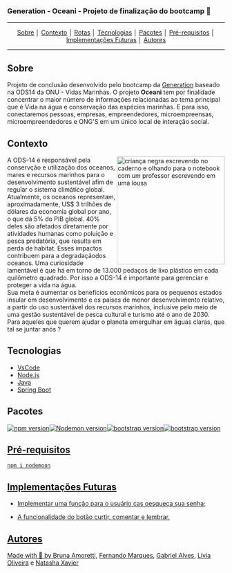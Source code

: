 ### Generation - **Oceani** - Projeto de finalização do bootcamp :rocket: 
---
<p align = "center">
<a align href = "#Sobre">Sobre</a> │
<a align href = "#Contexto">Contexto</a> │
<a align href = "#Rotas">Rotas</a> │
<a align href = "#Tecnologias">Tecnologias</a> │
<a align href = "#Pacotes">Pacotes</a> │
<a align href = "#Pré-requisitos">Pré-requisitos</a> │
<a align href = "#Implementações-Futuras">Implementações Futuras</a> │
<a align href = "#Autores">Autores</a>
</p>

---

## Sobre
Projeto de conclusão desenvolvido pelo bootcamp da [Generation](https://brazil.generation.org/) baseado na ODS14 da ONU - Vidas Marinhas. O projeto **Oceani** tem por finalidade concentrar o maior número de informações relacionadas ao tema principal que é Vida na água e conservação das espécies marinhas. E para isso, conectaremos pessoas, empresas, empreendedores, microempreensas, microempreendedores e ONG'S em um único local de interação social.<br>
 

## Contexto
<img src="https://i.imgur.com/HijYIGP.jpg" alt="criança negra escrevendo no caderno e olhando para o notebook com um professor escrevendo em uma lousa" width ="250" align="right" padding="250"/>


A ODS-14 é responsável pela conservção e utilização dos oceanos, mares e recursos marinhos para o desenvolvimento sustentável afim de regular o sistema climático global. Atualmente, os oceanos representam, aproximadamente, US$ 3 trilhões de dólares da economia global por ano, o que dá 5% do PIB global. 40% deles são afetados diretamente por atividades humanas como poluição e pesca predatória, que resulta em perda de habitat. Esses impactos contribuem para a degradaçãodos oceanos. Uma curiosidade lamentável é que há em torno de 13.000 pedaços de lixo plástico em cada quilômetro quadrado. Por isso a ODS-14 é importante para gerenciar e proteger a vida na água.<br>
Sua meta é aumentar os benefícios econômicos para os pequenos estados insular em desenvolvimento e os países de menor desenvolvimento relativo, a partir do uso sustentável dos recursos marinhos, inclusive pelo meio de uma gestão sustentável de pesca cultural e turismo até o ano de 2030. <br>
Para aqueles que querem ajudar o planeta emergulhar em águas claras, que tal se juntar anós ? 


## Tecnologias
- [VsCode](https://code.visualstudio.com/download)
- [Node.js](https://nodejs.org/en/download/)
- [Java](https://www.java.com/pt-BR/download/manual.jsp)
- [Spring Boot](https://spring.io/projects/spring-boot)

## Pacotes

<a href="https://www.npmjs.com/"><img alt="npm version" src="https://img.shields.io/badge/npm-6.14.6-yellow"><a href="https://www.npmjs.com/package/nodemon"><img alt="Nodemon version" src="https://img.shields.io/badge/nodemon-2.0.6-yellow"></a><a href="https://getbootstrap.com.br/docs/4.1/getting-started/introduction/"><img alt="bootstrap version" src="https://img.shields.io/badge/bootstrap-4.1-yellow"><a href="https://angular.io/"><img alt="bootstrap version" src="https://img.shields.io/badge/angular-12.2.6-yellow">

## Pré-requisitos

    npm i nodemoon
    

## Implementações Futuras

- Implementar uma função para o usuário cas oesqueça sua senha;

- A funcionalidade do botão curtir, comentar e lembrar.

## Autores
Made with :purple_heart: by [Bruna Amoretti](https://www.linkedin.com/in/bruna-amoretti-guimar%C3%A3es/), [Fernando Marques](https://www.linkedin.com/in/fernando-pozo-marques-junior/), [Gabriel Alves](https://www.linkedin.com/in/gabriel-albuquerque-alves/), [Lívia Oliveira](https://www.linkedin.com/in/lívia-de-oliveira-almeida/) e [Natasha Xavier](https://www.linkedin.com/in/natasha-xavier-570642171/)
